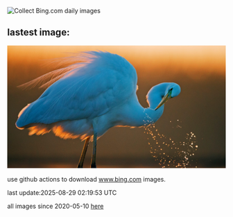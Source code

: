 ![Collect Bing.com daily images](https://github.com/counter2015/bing-daily-images/workflows/Collect%20Bing.com%20daily%20images/badge.svg)
## lastest image:
![](images/img.jpg)

use github actions to download www.bing.com images.

last update:2025-08-29 02:19:53 UTC

all images since 2020-05-10 [here](https://github.com/counter2015/bing-daily-images/tree/master/images) 
